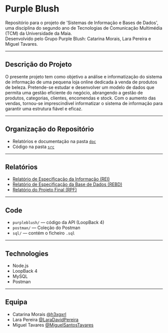 # Purple Blush

Repositório para o projeto de 'Sistemas de Informação e Bases de Dados', uma disciplina do segundo ano de Tecnologias de Comunicação Multimédia (TCM) da Universidade da Maia.  
Desenvolvido pelo Grupo Purple Blush: Catarina Morais, Lara Pereira e Miguel Tavares.

---

## Descrição do Projeto

O presente projeto tem como objetivo a análise e informatização do sistema de informação de uma pequena loja online dedicada à venda de produtos de beleza. Pretende-se estudar e desenvolver um modelo de dados que permita uma gestão eficiente do negócio, abrangendo a gestão de produtos, categorias, clientes, encomendas e stock. Com o aumento das vendas, tornou-se imprescindível informatizar o sistema de informação para garantir uma estrutura fiável e eficaz.

---

## Organização do Repositório

- Relatórios e documentação na pasta [`doc`](./doc)
- Código na pasta [`src`](./src)

---

## Relatórios

- [Relatório de Especificação da Informação (REI)](doc/rei)
- [Relatório de Especificação da Base de Dados (REBD)](doc/rebd)
- [Relatório do Projeto Final (RPF)](doc/rpf)
  
---
## Code

- `purpleblush/` — código da API (LoopBack 4)
- `postman/` — Coleção do Postman
- `sql/` — contém o ficheiro `.sql`

---

## Technologies
- Node.js
- LoopBack 4
- MySQL
- Postman
  
---

## Equipa

* Catarina Morais [@h3xgxrl](https://github.com/h3xgxrl)
* Lara Pereira [@LaraDavidPereira](https://github.com/LaraDavidPereira)
* Miguel Tavares [@MiguelSantosTavares](https://github.com/MiguelSantosTavares)


